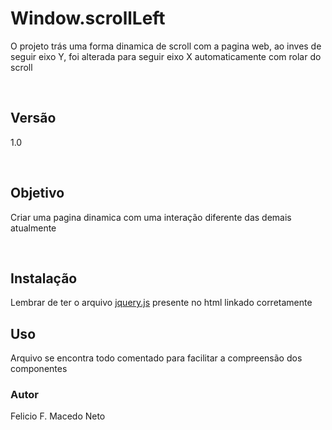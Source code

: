 <h1>Window.scrollLeft</h1>
<p>O projeto trás uma forma dinamica de scroll com a pagina web, ao inves de seguir eixo Y, foi alterada para seguir eixo X automaticamente com rolar do scroll</p>
<br>
<h2>Versão</h2>
<p>1.0<p>
<br>
<h2>Objetivo</h2>
<p>Criar uma pagina dinamica com uma interação diferente das demais atualmente</p>
<br>
<h2>Instalação</h2>
<p>Lembrar de ter o arquivo <a href="https://code.jquery.com/jquery-3.3.1.min.js">jquery.js</a> presente no html linkado corretamente</p.
<br>
<h2>Uso</h2>
<p>Arquivo se encontra todo comentado para facilitar a compreensão dos componentes</p>
<h3>Autor</h3>
<p>Felicio F. Macedo Neto</p>




